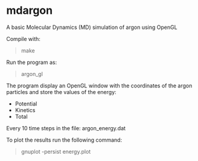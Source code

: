# mdargon
A basic Molecular Dynamics (MD) simulation of argon using OpenGL

Compile with:

 > make

Run the program as:

 > argon_gl

The program display an OpenGL window with the coordinates of the
argon particles and store the values of the energy:

 + Potential
 + Kinetics
 + Total

Every 10 time steps in the file: argon_energy.dat

To plot the results run the following command:

 > gnuplot -persist energy.plot


